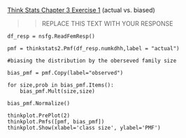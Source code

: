 [Think Stats Chapter 3 Exercise 1](http://greenteapress.com/thinkstats2/html/thinkstats2004.html#toc31) (actual vs. biased)

>> REPLACE THIS TEXT WITH YOUR RESPONSE
```{python}
df_resp = nsfg.ReadFemResp()

pmf = thinkstats2.Pmf(df_resp.numkdhh,label = "actual")

#biasing the distribution by the oberseved family size

bias_pmf = pmf.Copy(label="observed")

for size,prob in bias_pmf.Items():
    bias_pmf.Mult(size,size)

bias_pmf.Normalize()

thinkplot.PrePlot(2)
thinkplot.Pmfs([pmf, bias_pmf])
thinkplot.Show(xlabel='class size', ylabel='PMF')


```
